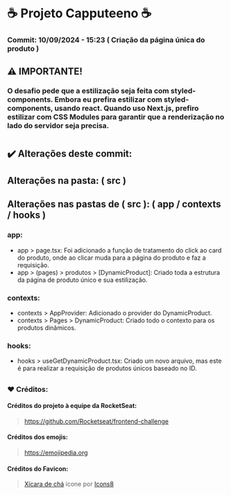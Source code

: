 # ☕ Projeto Capputeeno ☕

### Commit: 10/09/2024 - 15:23 ( Criação da página única do produto )

## ⚠️ IMPORTANTE!
### O desafio pede que a estilização seja feita com styled-components. Embora eu prefira estilizar com styled-components, usando react. Quando uso Next.js, prefiro estilizar com CSS Modules para garantir que a renderização no lado do servidor seja precisa.

# 

## ✔️ Alterações deste commit:

## Alterações na pasta: ( src )

## Alterações nas pastas de ( src ): ( app / contexts / hooks )

### app:
- app > page.tsx: Foi adicionado a função de tratamento do click ao card do produto, onde ao clicar muda para a página do produto e faz a requisição.
- app > (pages) > produtos > [DynamicProduct]: Criado toda a estrutura da página de produto único e sua estilização.

### contexts:
- contexts > AppProvider: Adicionado o provider do DynamicProduct.
- contexts > Pages > DynamicProduct: Criado todo o contexto para os produtos dinâmicos.

### hooks:
- hooks > useGetDynamicProduct.tsx: Criado um novo arquivo, mas este é para realizar a requisição de produtos únicos baseado no ID.

##

### ❤️ Créditos:

#### Créditos do projeto à equipe da RocketSeat:
> <a href="https://github.com/Rocketseat/frontend-challenge" target="_blank">https://github.com/Rocketseat/frontend-challenge</a>

#### Créditos dos emojis: 
> <a href="https://emojipedia.org" target="_blank">https://emojipedia.org</a>

#### Créditos do Favicon: 
> <a target="_blank" href="https://icons8.com/icon/64677/tea-cup">Xícara de chá</a> ícone por <a target="_blank" href="https://icons8.com">Icons8</a>